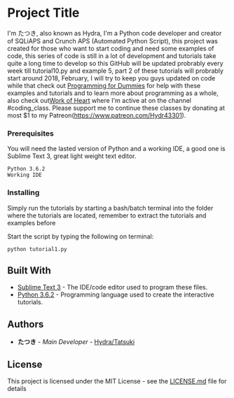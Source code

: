 # Project Title

I'm たつき, also known as Hydra, I'm a Python code developer and creator of SQLiAPS and Crunch APS (Automated Python Script), this project was created for those who want to start coding and need some examples of code, this series of code is still in a lot of development and tutorials take quite a long time to develop so this GitHub will be updated probrably every week till tutorial10.py and example 5, part 2 of these tutorials will probrably start around 2018, February, I will try to keep you guys updated on code while that check out [Programming for Dummies](https://discord.gg/eRcm6E8) for help with these examples and tutorials and to learn more about programming as a whole, also check out[Work of Heart](https://discord.gg/fbdhq9w) where I'm active at on the channel #coding_class.
Please support me to continue these classes by donating at most $1 to my Patreon(https://www.patreon.com/Hydr43301).

### Prerequisites

You will need the lasted version of Python and a working IDE, a good one is Sublime Text 3, great light weight text editor.

```
Python 3.6.2
Working IDE
```

### Installing

Simply run the tutorials by starting a bash/batch terminal into the folder where the tutorials are located, remember to extract the tutorials and examples before

Start the script by typing the following on terminal:

```
python tutorial1.py
```

## Built With

* [Sublime Text 3](http://https://www.sublimetext.com/3/) - The IDE/code editor used to program these files.
* [Python 3.6.2](https://python.org/) - Programming language used to create the interactive tutorials.

## Authors

* **たつき** - *Main Developer* - [Hydra/Tatsuki](https://github.com/Hydr43301)

## License

This project is licensed under the MIT License - see the [LICENSE.md](LICENSE.md) file for details
